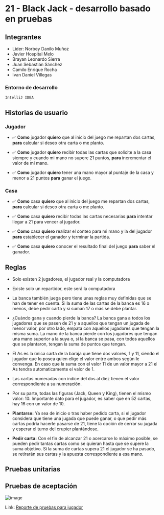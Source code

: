 # 21 - Black Jack - desarrollo basado en pruebas

## Integrantes

- Lider: Norbey Danilo Muñoz
- Javier Hospital Melo
- Brayan Leonardo Sierra
- Juan Sebastián Sánchez
- Camilo Enrique Rocha
- Ivan Daniel Villegas

### Entorno de desarrollo

```
IntelliJ IDEA
```

## Historias de usuario

### Jugador

- :white_check_mark: __Como__ jugador __quiero__ que al inicio del juego me repartan dos cartas, __para__ calcular si deseo otra carta o me planto.

- :white_check_mark: __Como__ jugador __quiero__ recibir todas las cartas que solicite a la casa siempre y cuando mi mano no supere 21 puntos, __para__ incrementar el valor de mi mano.

- :white_check_mark: __Como__ jugador __quiero__ tener una mano mayor al puntaje de la casa y menor a 21 puntos __para__ ganar el juego.

### Casa 

- :white_check_mark:	__Como__ casa __quiero__ que al inicio del juego me repartan dos cartas, __para__ calcular si deseo otra carta o me planto.

- :white_check_mark: __Como__ casa __quiero__ recibir todas las cartas necesarias __para__ intentar llegar a 21 para vencer al jugador.

- :white_check_mark: __Como__ casa __quiero__ realizar el conteo para mi mano y la del jugador __para__ establecer el ganador y terminar la partida.

- :white_check_mark:	__Como__ casa __quiero__ conocer el resultado final del juego __para__ saber el ganador.


## Reglas

- Solo existen 2 jugadores, el jugador real y la computadora
- Existe solo un repartidor, este será la computadora

- La banca también juega pero tiene unas reglas muy definidas que se han de tener en cuenta. Si la suma de las cartas de la banca es 16 o menos, debe pedir carta y si suman 17 o más se debe plantar.

- ¿Cuándo gana y cuando pierde la banca? La banca gana a todos los jugadores que se pasen de 21 y a aquellos que tengan un jugada de menor valor, por otro lado, empata con aquellos jugadores que tengan la misma suma. La mano de la banca pierde con los jugadores que tengan una mano superior a la suya o, si la banca se pasa, con todos aquellos que se plantaron, tengan la suma de puntos que tengan.

- El As es la única carta de la baraja que tiene dos valores, 1 y 11, siendo el jugador que lo posea quien elige el valor entre ambos según le convenga. En caso que la suma con el valor 11 de un valor mayor a 21 el As tendra automaticamente el valor de 1.

- Las cartas numeradas con índice del dos al diez tienen el valor correspondiente a su numeración.

- Por su parte, todas las figuras (Jack, Queen y King), tienen el mismo valor: 10. Importante dato para el jugador, es saber que en 52 cartas, hay 16 con un valor de 10.

- **Plantarse:** Ya sea de inicio o tras haber pedido carta, si el jugador considera que tiene una jugada que puede ganar, o que pedir más cartas podría hacerle pasarse de 21, tiene la opción de cerrar su jugada y esperar el turno del crupier plantándose.

- **Pedir carta:** Con el fin de alcanzar 21 o acercarse lo máximo posible, se pueden pedir tantas cartas como se quieran hasta que se supere la suma objetivo. Si la suma de cartas supera 21 el jugador se ha pasado, se retirarán sus cartas y la apuesta correspondiente a esa mano.

## Pruebas unitarias



## Pruebas de aceptación

![image](https://user-images.githubusercontent.com/36229498/135331496-95b6504a-c239-4d39-a5a2-35f8f6dd7e44.png)

Link: [Reporte de pruebas para jugador](https://github.com/Ataches/MCIC-Java21/blob/feat/AceptacionFinal/Reporte/Reporte_de_prueba_jugador.html)


